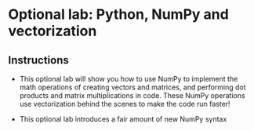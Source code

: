 # Optional lab: Python, NumPy and vectorization

## Instructions

- This optional lab will show you how to use NumPy to implement the math operations of creating vectors and matrices, and performing dot products and matrix multiplications in code. These NumPy operations use vectorization behind the scenes to make the code run faster!

- This optional lab introduces a fair amount of new NumPy syntax